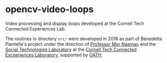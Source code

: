 # opencv-video-loops

Video processing and display loops developed at the Cornell Tech
Connected Experiences Lab.

The routines in directory `src/` were developed in 2018 as part of
Benedetta Piantella's project under the direction of [Professor Mor
Naaman](https://people.jacobs.cornell.edu/mor/) and the [Social
Technologies Laboratory](https://s.tech.cornell.edu/) at the [Cornell
Tech Connected Excperiences
Laboratory](http://cx.jacobs.cornell.edu/), supported by
[OATH](https://www.oath.com/).
